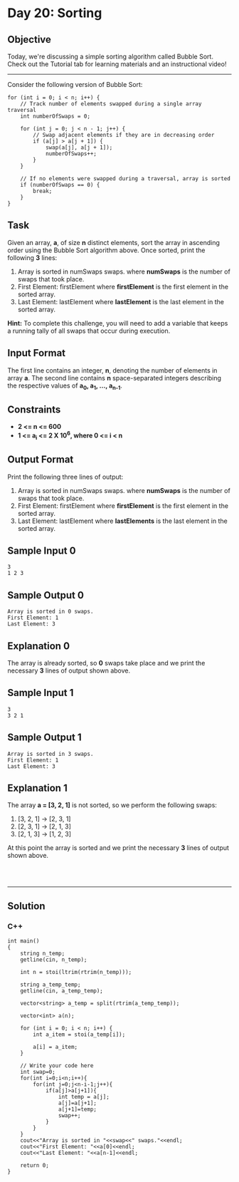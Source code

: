
# Day 20: Sorting
## Objective

Today, we're discussing a simple sorting algorithm called Bubble Sort. Check out the Tutorial tab for learning materials and an instructional video!

---
Consider the following version of Bubble Sort:

```
for (int i = 0; i < n; i++) {
    // Track number of elements swapped during a single array traversal
    int numberOfSwaps = 0;
    
    for (int j = 0; j < n - 1; j++) {
        // Swap adjacent elements if they are in decreasing order
        if (a[j] > a[j + 1]) {
            swap(a[j], a[j + 1]);
            numberOfSwaps++;
        }
    }
    
    // If no elements were swapped during a traversal, array is sorted
    if (numberOfSwaps == 0) {
        break;
    }
}
```

## Task

Given an array, **a**, of size **n** distinct elements, sort the array in ascending order using the Bubble Sort algorithm above. Once sorted, print the following **3** lines:

1. Array is sorted in numSwaps swaps. 
where **numSwaps** is the number of swaps that took place.
2. First Element: firstElement 
where **firstElement** is the first element in the sorted array.
3. Last Element: lastElement 
where **lastElement** is the last element in the sorted array.

**Hint:** To complete this challenge, you will need to add a variable that keeps a running tally of all swaps that occur during execution.


## Input Format

The first line contains an integer, **n**, denoting the number of elements in array **a**. 
The second line contains **n** space-separated integers describing the respective values of **a<sub>0</sub>, a<sub>1</sub>, ..., a<sub>n-1</sub>**.


## Constraints

- **2 <= n <= 600**
- **1 <= a<sub>i</sub> <= 2 X 10<sup>6</sup>, where 0 <= i < n**


## Output Format

Print the following three lines of output:

1. Array is sorted in numSwaps swaps. 
where **numSwaps** is the number of swaps that took place.
2. First Element: firstElement 
where **firstElement** is the first element in the sorted array.
3. Last Element: lastElement 
where **lastElements** is the last element in the sorted array.


## Sample Input 0

```
3
1 2 3
```

## Sample Output 0

```
Array is sorted in 0 swaps.
First Element: 1
Last Element: 3
```


## Explanation 0

The array is already sorted, so **0** swaps take place and we print the necessary **3** lines of output shown above.


## Sample Input 1

```
3
3 2 1
```

## Sample Output 1

```
Array is sorted in 3 swaps.
First Element: 1
Last Element: 3
```

## Explanation 1

The array **a = [3, 2, 1]** is not sorted, so we perform the following  swaps:<br/>
1. [3, 2, 1] -> [2, 3, 1]
2. [2, 3, 1] -> [2, 1, 3]
3. [2, 1, 3] -> [1, 2, 3]

At this point the array is sorted and we print the necessary **3** lines of output shown above.

<br/>
<br/>

---

## Solution 
### C++

```
int main()
{
    string n_temp;
    getline(cin, n_temp);

    int n = stoi(ltrim(rtrim(n_temp)));

    string a_temp_temp;
    getline(cin, a_temp_temp);

    vector<string> a_temp = split(rtrim(a_temp_temp));

    vector<int> a(n);

    for (int i = 0; i < n; i++) {
        int a_item = stoi(a_temp[i]);

        a[i] = a_item;
    }

    // Write your code here
    int swap=0;
    for(int i=0;i<n;i++){
        for(int j=0;j<n-i-1;j++){
            if(a[j]>a[j+1]){
                int temp = a[j];
                a[j]=a[j+1];
                a[j+1]=temp;
                swap++;
            }
        }
    }
    cout<<"Array is sorted in "<<swap<<" swaps."<<endl;
    cout<<"First Element: "<<a[0]<<endl;
    cout<<"Last Element: "<<a[n-1]<<endl;

    return 0;
}

```


